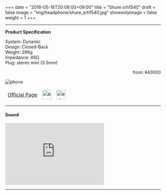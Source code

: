 +++
date = "2018-05-18T20:08:00+09:00"
title = "Shure srh1540"
draft = false
image = "img/headphone/shure_srh1540.jpg"
showonlyimage = false
weight = 1
+++

---


**Product Specification**  

System: Dynamic  
Design: Closed-Back  
Weight: 286g  
Impedance: 46Ω    
Plug: stereo mini (3.5mm)  

<p style="text-align: right;">from: ¥40000</p>  

<!--more-->

![phone][1]

<div id="pages">
<table>
<thead>
<tr>
<td><a href="https://www.shure.co.jp/products/headphones/srh1540">Official Page</a></td>
<td>
<a href="https://www.amazon.co.jp/SHURE-%E3%83%98%E3%83%83%E3%83%89%E3%83%9B%E3%83%B3-%E3%82%B9%E3%82%BF%E3%82%B8%E3%82%AA%E7%94%A8-SRH1540-%E3%80%90%E5%9B%BD%E5%86%85%E6%AD%A3%E8%A6%8F%E5%93%81%E3%80%91/dp/B00H1FIJBY">
<img alt="amazon" src="/img/logo/amazon_logo.png" height="30px" />
</a>
</td>
<td>
<a href="http://www.e-earphone.jp/shop/shopdetail.html?brandcode=002003000012&search=srh1540&sort=price_desc">
<img alt="e☆イヤホン" src="/img/logo/e_iyahon.png" height="30px" />
</a>
</td>
</tr>
</thead>
</table>
</div>

---

#### Sound 
<div class="center">
  <iframe width="320" height="200" src="https://www.youtube.com/embed/aAPlpMPoP3Q" frameborder="0" allow="autoplay; encrypted-media" allowfullscreen></iframe>
</div>

---


[1]: /img/headphone/shure_srh1540.jpg
